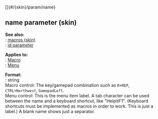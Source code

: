 []{#/{skin}/param/name}    
## name parameter (skin)    
**See also:**    
:   [macros (skin)](ref/%7Bskin%7D/macros)    
:   [id parameter](ref/%7Bskin%7D/param/id)    
<!-- -->    
**Applies to:**    
:   [Macro](ref/%7Bskin%7D/control/macro)    
:   [Menu](ref/%7Bskin%7D/control/menu)    
<!-- -->    
**Format:**    
:   string    
Macro control: The key/gamepad combination such as `R+REP`,    
`CTRL+Northwest`, `GamepadLeft`.    
Menu control: This is the menu item label. A tab character can be used    
between the name and a keyboard shortcut, like \"Help\\tF1\". (Keyboard    
shortcuts must be implemented as macros in order to work. This is just a    
label.) A blank name shows just a separator.  
